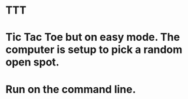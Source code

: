 # TTT
# Tic Tac Toe but on easy mode. The computer is setup to pick a random open spot.
# Run on the command line.
